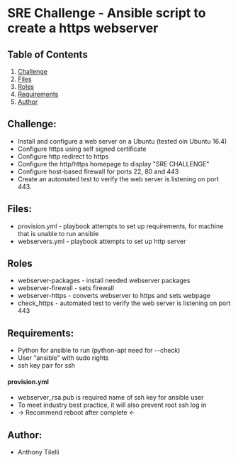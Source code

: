 # SRE Challenge - Ansible script to create a https webserver

## Table of Contents
1. [Challenge](#Challenge)
2. [Files](#Files)
3. [Roles](#Roles)
4. [Requirements](#Requirements)
5. [Author](#Author)

## Challenge:               <a name="Challenge"></a>

  - Install and configure a web server on a Ubuntu  (tested oin Ubuntu 16.4)
  - Configure https using self signed certificate
  - Configure http redirect to https
  - Configure the http/https homepage to display "SRE CHALLENGE"
  - Configure host-based firewall for ports 22, 80 and 443
  - Create an automated test to verify the web server is listening on port 443.

## Files:                 <a name="Files"></a>
  - provision.yml  - playbook attempts to set up requirements, for machine that is unable to run ansible
  - webservers.yml - playbook attempts to set up http server

## Roles                  <a name="Roles"></a>
  - webserver-packages - install needed webserver packages
  - webserver-firewall - sets firewall
  - webserver-https - converts webserver to https and sets webpage
  - check_https - automated test to verify the web server is listening on port 443

## Requirements:          <a name="Requirements"></a>

  - Python for ansible to run (python-apt need for --check)
  - User "ansible" with sudo rights
  - ssh key pair for ssh

#### provision.yml
  - webserver_rsa.pub is required name of ssh key for ansible user
  - To meet industry best practice, it will also prevent root ssh log in
  - -> Recommend reboot after complete <-

## Author:                <a name="Author"></a>
 - Anthony Tilelli
